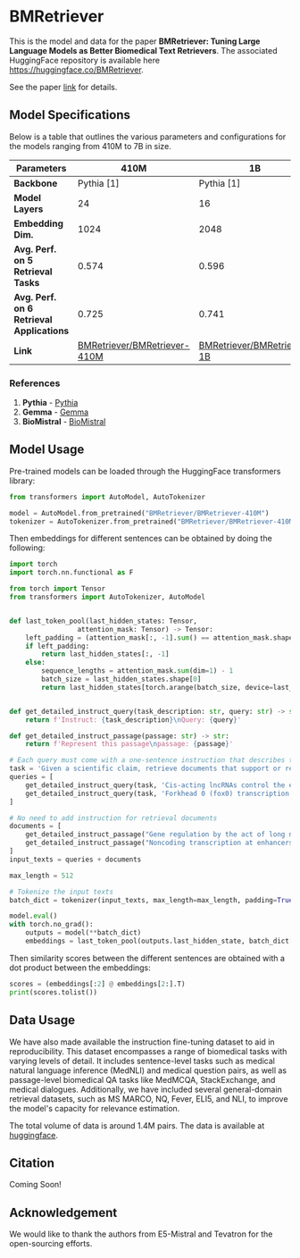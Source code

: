 # BMRetriever

This is the model and data for the paper **BMRetriever: Tuning Large Language Models as Better Biomedical Text Retrievers**. The associated HuggingFace repository is available here https://huggingface.co/BMRetriever.

See the paper [link]() for details.


## Model Specifications

Below is a table that outlines the various parameters and configurations for the models ranging from 410M to 7B in size.

| Parameters       | 410M        | 1B           | 2B           | 7B               |
|------------------|-------------|--------------|--------------|------------------|
| **Backbone**     | Pythia [1]  | Pythia [1]   | Gemma [2]    | BioMistral [3]   |
| **Model Layers** | 24          | 16           | 18           | 32               |
| **Embedding Dim.** | 1024      | 2048         | 2048         | 4096             |
| **Avg. Perf. on 5 Retrieval Tasks** |    0.574   |  0.596    |   0.600     |    0.610         |
| **Avg. Perf. on 6 Retrieval Applications** |     0.725  |     0.741    |     0.775    |  0.793         |
| **Link** |    [BMRetriever/BMRetriever-410M](https://huggingface.co/BMRetriever/BMRetriever-410M)   |  [BMRetriever/BMRetriever-1B](https://huggingface.co/BMRetriever/BMRetriever-1B)    |  [BMRetriever/BMRetriever-2B](https://huggingface.co/BMRetriever/BMRetriever-2B)     |    [BMRetriever/BMRetriever-7B](https://huggingface.co/BMRetriever/BMRetriever-7B)         |


### References

1. **Pythia** - [Pythia](https://huggingface.co/models?other=pythia)
2. **Gemma** - [Gemma](https://huggingface.co/google/gemma-2b)
3. **BioMistral** - [BioMistral](https://huggingface.co/BioMistral/BioMistral-7B)


## Model Usage

Pre-trained models can be loaded through the HuggingFace transformers library:

```python
from transformers import AutoModel, AutoTokenizer

model = AutoModel.from_pretrained("BMRetriever/BMRetriever-410M") 
tokenizer = AutoTokenizer.from_pretrained("BMRetriever/BMRetriever-410M") 
```

Then embeddings for different sentences can be obtained by doing the following:

```python
import torch
import torch.nn.functional as F

from torch import Tensor
from transformers import AutoTokenizer, AutoModel


def last_token_pool(last_hidden_states: Tensor,
                 attention_mask: Tensor) -> Tensor:
    left_padding = (attention_mask[:, -1].sum() == attention_mask.shape[0])
    if left_padding:
        return last_hidden_states[:, -1]
    else:
        sequence_lengths = attention_mask.sum(dim=1) - 1
        batch_size = last_hidden_states.shape[0]
        return last_hidden_states[torch.arange(batch_size, device=last_hidden_states.device), sequence_lengths]


def get_detailed_instruct_query(task_description: str, query: str) -> str:
    return f'Instruct: {task_description}\nQuery: {query}'

def get_detailed_instruct_passage(passage: str) -> str:
    return f'Represent this passage\npassage: {passage}'

# Each query must come with a one-sentence instruction that describes the task
task = 'Given a scientific claim, retrieve documents that support or refute the claim'
queries = [
    get_detailed_instruct_query(task, 'Cis-acting lncRNAs control the expression of genes that are positioned in the vicinity of their transcription sites.'),
    get_detailed_instruct_query(task, 'Forkhead 0 (fox0) transcription factors are involved in apoptosis.')
]

# No need to add instruction for retrieval documents
documents = [
    get_detailed_instruct_passage("Gene regulation by the act of long non-coding RNA transcription Long non-protein-coding RNAs (lncRNAs) are proposed to be the largest transcript class in the mouse and human transcriptomes. Two important questions are whether all lncRNAs are functional and how they could exert a function. Several lncRNAs have been shown to function through their product, but this is not the only possible mode of action. In this review we focus on a role for the process of lncRNA transcription, independent of the lncRNA product, in regulating protein-coding-gene activity in cis. We discuss examples where lncRNA transcription leads to gene silencing or activation, and describe strategies to determine if the lncRNA product or its transcription causes the regulatory effect."),
    get_detailed_instruct_passage("Noncoding transcription at enhancers: general principles and functional models. Mammalian genomes are extensively transcribed outside the borders of protein-coding genes. Genome-wide studies recently demonstrated that cis-regulatory genomic elements implicated in transcriptional control, such as enhancers and locus-control regions, represent major sites of extragenic noncoding transcription. Enhancer-templated transcripts provide a quantitatively small contribution to the total amount of cellular nonribosomal RNA; nevertheless, the possibility that enhancer transcription and the resulting enhancer RNAs may, in some cases, have functional roles, rather than represent mere transcriptional noise at accessible genomic regions, is supported by an increasing amount of experimental data. In this article we review the current knowledge on enhancer transcription and its functional implications.")
]
input_texts = queries + documents

max_length = 512

# Tokenize the input texts
batch_dict = tokenizer(input_texts, max_length=max_length, padding=True, truncation=True, return_tensors='pt')

model.eval()
with torch.no_grad():
    outputs = model(**batch_dict)
    embeddings = last_token_pool(outputs.last_hidden_state, batch_dict['attention_mask'])
```

Then similarity scores between the different sentences are obtained with a dot product between the embeddings:

```python
scores = (embeddings[:2] @ embeddings[2:].T)
print(scores.tolist())
```

## Data Usage
We have also made available the instruction fine-tuning dataset to aid in reproducibility. This dataset encompasses a range of biomedical tasks with varying levels of detail. It includes sentence-level tasks such as medical natural language inference (MedNLI) and medical question pairs, as well as passage-level biomedical QA tasks like MedMCQA, StackExchange, and medical dialogues. Additionally, we have included several general-domain retrieval datasets, such as MS MARCO, NQ, Fever, ELI5, and NLI, to improve the model's capacity for relevance estimation.

The total volume of data is around 1.4M pairs. The data is available at [huggingface](https://huggingface.co/datasets/BMRetriever/biomed_retrieval_dataset).

## Citation
Coming Soon!

## Acknowledgement
We would like to thank the authors from E5-Mistral and Tevatron for the open-sourcing efforts.
